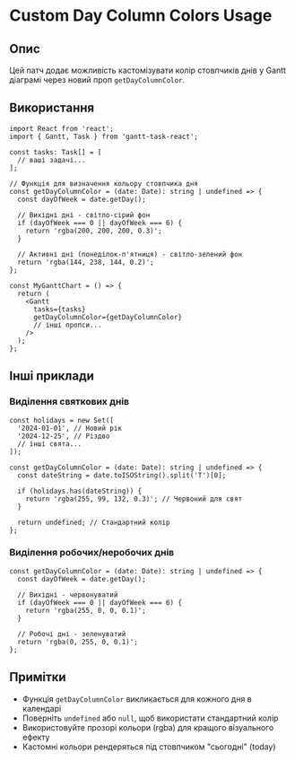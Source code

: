 # Custom Day Column Colors Usage

## Опис
Цей патч додає можливість кастомізувати колір стовпчиків днів у Gantt діаграмі через новий проп `getDayColumnColor`.

## Використання

```tsx
import React from 'react';
import { Gantt, Task } from 'gantt-task-react';

const tasks: Task[] = [
  // ваші задачі...
];

// Функція для визначення кольору стовпчика дня
const getDayColumnColor = (date: Date): string | undefined => {
  const dayOfWeek = date.getDay();
  
  // Вихідні дні - світло-сірий фон
  if (dayOfWeek === 0 || dayOfWeek === 6) {
    return 'rgba(200, 200, 200, 0.3)';
  }
  
  // Активні дні (понеділок-п'ятниця) - світло-зелений фон
  return 'rgba(144, 238, 144, 0.2)';
};

const MyGanttChart = () => {
  return (
    <Gantt
      tasks={tasks}
      getDayColumnColor={getDayColumnColor}
      // інші пропси...
    />
  );
};
```

## Інші приклади

### Виділення святкових днів
```tsx
const holidays = new Set([
  '2024-01-01', // Новий рік
  '2024-12-25', // Різдво
  // інші свята...
]);

const getDayColumnColor = (date: Date): string | undefined => {
  const dateString = date.toISOString().split('T')[0];
  
  if (holidays.has(dateString)) {
    return 'rgba(255, 99, 132, 0.3)'; // Червоний для свят
  }
  
  return undefined; // Стандартний колір
};
```

### Виділення робочих/неробочих днів
```tsx
const getDayColumnColor = (date: Date): string | undefined => {
  const dayOfWeek = date.getDay();
  
  // Вихідні - червонуватий
  if (dayOfWeek === 0 || dayOfWeek === 6) {
    return 'rgba(255, 0, 0, 0.1)';
  }
  
  // Робочі дні - зеленуватий
  return 'rgba(0, 255, 0, 0.1)';
};
```

## Примітки
- Функція `getDayColumnColor` викликається для кожного дня в календарі
- Поверніть `undefined` або `null`, щоб використати стандартний колір
- Використовуйте прозорі кольори (rgba) для кращого візуального ефекту
- Кастомні кольори рендеряться під стовпчиком "сьогодні" (today)